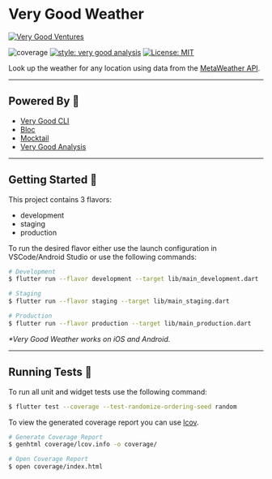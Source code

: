 # Very Good Weather

[![Very Good Ventures][logo]][very_good_ventures_link]

![coverage][coverage_badge]
[![style: very good analysis][very_good_analysis_badge]][very_good_analysis_link]
[![License: MIT][license_badge]][license_link]

Look up the weather for any location using data from the [MetaWeather API][meta_weather_api_link].

---

## Powered By 🧰

- [Very Good CLI][very_good_cli_link]
- [Bloc][bloc_link]
- [Mocktail][mocktail_link]
- [Very Good Analysis][very_good_analysis_link]

---

## Getting Started 🚀

This project contains 3 flavors:

- development
- staging
- production

To run the desired flavor either use the launch configuration in VSCode/Android Studio or use the following commands:

```sh
# Development
$ flutter run --flavor development --target lib/main_development.dart

# Staging
$ flutter run --flavor staging --target lib/main_staging.dart

# Production
$ flutter run --flavor production --target lib/main_production.dart
```

_\*Very Good Weather works on iOS and Android._

---

## Running Tests 🧪

To run all unit and widget tests use the following command:

```sh
$ flutter test --coverage --test-randomize-ordering-seed random
```

To view the generated coverage report you can use [lcov](https://github.com/linux-test-project/lcov).

```sh
# Generate Coverage Report
$ genhtml coverage/lcov.info -o coverage/

# Open Coverage Report
$ open coverage/index.html
```

[coverage_badge]: https://codecov.io/gh/EdsonBueno/very_good_weather
[license_badge]: https://img.shields.io/badge/license-MIT-blue.svg
[license_link]: https://opensource.org/licenses/MIT
[logo]: https://raw.githubusercontent.com/VeryGoodOpenSource/very_good_analysis/main/assets/vgv_logo.png
[very_good_analysis_badge]: https://img.shields.io/badge/style-very_good_analysis-B22C89.svg
[very_good_analysis_link]: https://pub.dev/packages/very_good_analysis
[very_good_cli_link]: https://github.com/VeryGoodOpenSource/very_good_cli
[bloc_link]: https://bloclibrary.dev/
[very_good_ventures_link]: https://verygood.ventures/?utm_source=github&utm_medium=banner&utm_campaign=core
[mocktail_link]: https://pub.dev/packages/mocktail
[meta_weather_api_link]: http://metaweather.com/api